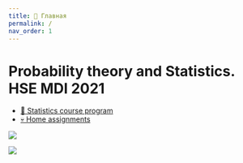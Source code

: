 ```yaml
---
title: 🏡 Главная
permalink: /
nav_order: 1
---
```


# Probability theory and Statistics. HSE MDI 2021

* [🚀 Statistics course program](/program)
* [💀 Home assignments](/homework)

![](/home/glebsg/Documents/HSE/hse21/frog_1.png)

![](/home/glebsg/Documents/HSE/hse21/frog_2.png)

